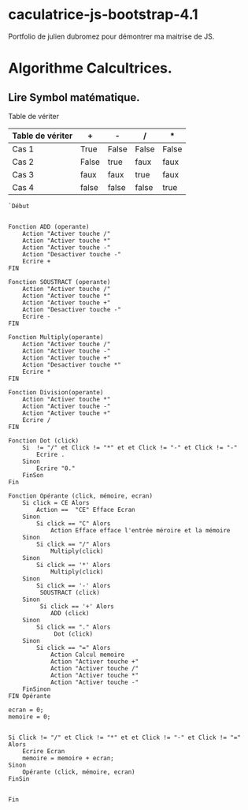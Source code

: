 # caculatrice-js-bootstrap-4.1
Portfolio de julien dubromez pour démontrer ma maitrise de JS.

# Algorithme Calcultrices.


## Lire Symbol matématique.


Table de vériter 


 
| Table de vériter | +  | -  | /  | *  |
|---|---|---|---|---|
Cas 1  | True  | False |  False |  False
Cas 2  | False | true  |  faux  |  faux
Cas 3  | faux  | faux  |  true  |  faux
Cas 4  | false | false |  false |  true

    `Début


    Fonction ADD (operante)
        Action "Activer touche /"
        Action "Activer touche *"
        Action "Activer touche -"
        Action "Desactiver touche -"
        Ecrire +
    FIN
    
    Fonction SOUSTRACT (operante)
        Action "Activer touche /"
        Action "Activer touche *"
        Action "Activer touche +"
        Action "Desactiver touche -"
        Ecrire -
    FIN
    
    Fonction Multiply(operante)
        Action "Activer touche /"
        Action "Activer touche -"
        Action "Activer touche +"
        Action "Desactiver touche *"
        Ecrire *
    FIN
    
    Fonction Division(operante)
        Action "Activer touche *"
        Action "Activer touche -"
        Action "Activer touche +"
        Ecrire /
    FIN
    
    Fonction Dot (click)
        Si  != "/" et Click != "*" et et Click != "-" et Click != "-"
            Ecrire .
        Sinon
            Ecrire "0."
        FinSon
    Fin
    
    Fonction Opérante (click, mémoire, ecran)
        Si click = CE Alors
            Action ==  "CE" Efface Ecran 
        Sinon
            Si click == "C" Alors
                Action Efface efface l'entrée méroire et la mémoire
        Sinon
            Si click == "/" Alors
                Multiply(click)    
        Sinon 
            Si click == '*' Alors
                Multiply(click) 
        Sinon
            Si click == '-' Alors
             SOUSTRACT (click)   
        Sinon
             Si click == '+' Alors
                ADD (click)
        Sinon 
            Si click == "." Alors
                 Dot (click)
        Sinon 
            Si click == "=" Alors
                Action Calcul memoire
                Action "Activer touche +"
                Action "Activer touche /"
                Action "Activer touche *"
                Action "Activer touche -"
        FinSinon
    FIN Opérante

    ecran = 0;
    memoire = 0;
    

    Si Click != "/" et Click != "*" et et Click != "-" et Click != "=" 
    Alors    
        Ecrire Ecran
        memoire = memoire + ecran;
    Sinon
        Opérante (click, mémoire, ecran)
    FinSin  


    Fin
